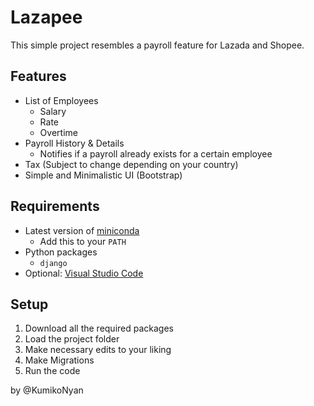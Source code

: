 # Lazapee

This simple project resembles a payroll feature for Lazada and Shopee.

## Features
- List of Employees
  - Salary
  - Rate
  - Overtime
- Payroll History & Details
  - Notifies if a payroll already exists for a certain employee
- Tax (Subject to change depending on your country)
- Simple and Minimalistic UI (Bootstrap)

## Requirements
- Latest version of [miniconda](https://docs.conda.io/en/latest/miniconda.html)
  - Add this to your ```PATH```
- Python packages
  - ```django```
- Optional: [Visual Studio Code](https://code.visualstudio.com/download)

## Setup
1. Download all the required packages
2. Load the project folder
3. Make necessary edits to your liking
4. Make Migrations
5. Run the code

by @KumikoNyan

